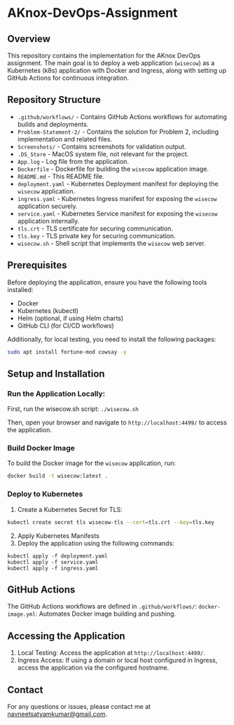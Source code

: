 # AKnox-DevOps-Assignment

## Overview

This repository contains the implementation for the AKnox DevOps assignment. The main goal is to deploy a web application (`wisecow`) as a Kubernetes (k8s) application with Docker and Ingress, along with setting up GitHub Actions for continuous integration.

## Repository Structure

- `.github/workflows/` - Contains GitHub Actions workflows for automating builds and deployments.
- `Problem-Statement-2/` - Contains the solution for Problem 2, including implementation and related files.
- `Screenshots/` - Contains screenshots for validation output.
- `.DS_Store` - MacOS system file, not relevant for the project.
- `App.log` - Log file from the application.
- `Dockerfile` - Dockerfile for building the `wisecow` application image.
- `README.md` - This README file.
- `deployment.yaml` - Kubernetes Deployment manifest for deploying the `wisecow` application.
- `ingress.yaml` - Kubernetes Ingress manifest for exposing the `wisecow` application securely.
- `service.yaml` - Kubernetes Service manifest for exposing the `wisecow` application internally.
- `tls.crt` - TLS certificate for securing communication.
- `tls.key` - TLS private key for securing communication.
- `wisecow.sh` - Shell script that implements the `wisecow` web server.

## Prerequisites

Before deploying the application, ensure you have the following tools installed:

- Docker
- Kubernetes (kubectl)
- Helm (optional, if using Helm charts)
- GitHub CLI (for CI/CD workflows)

Additionally, for local testing, you need to install the following packages:

```bash
sudo apt install fortune-mod cowsay -y
```

## Setup and Installation

### Run the Application Locally:
First, run the wisecow.sh script: `./wisecow.sh`

Then, open your browser and navigate to `http://localhost:4499/` to access the application.

### Build Docker Image

To build the Docker image for the `wisecow` application, run:

```bash
docker build -t wisecow:latest .

```
### Deploy to Kubernetes
1. Create a Kubernetes Secret for TLS:
```bash
kubectl create secret tls wisecow-tls --cert=tls.crt --key=tls.key
```
2. Apply Kubernetes Manifests
3. Deploy the application using the following commands:
```
kubectl apply -f deployment.yaml
kubectl apply -f service.yaml
kubectl apply -f ingress.yaml
```

## GitHub Actions
The GitHub Actions workflows are defined in `.github/workflows/`:
`docker-image.yml`: Automates Docker image building and pushing.

## Accessing the Application
1. Local Testing:
Access the application at `http://localhost:4499/`.
2. Ingress Access: If using a domain or local host configured in Ingress, access the application via the configured hostname.

## Contact
For any questions or issues, please contact me at navneetsatyamkumar@gmail.com.


